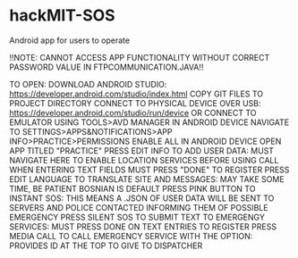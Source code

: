 # hackMIT-SOS
Android app for users to operate

!!NOTE: CANNOT ACCESS APP FUNCTIONALITY WITHOUT CORRECT PASSWORD VALUE IN FTPCOMMUNICATION.JAVA!!

TO OPEN:
  DOWNLOAD ANDROID STUDIO:
    https://developer.android.com/studio/index.html
  COPY GIT FILES TO PROJECT DIRECTORY
  CONNECT TO PHYSICAL DEVICE OVER USB:
    https://developer.android.com/studio/run/device
    OR
    CONNECT TO EMULATOR USING TOOLS>AVD MANAGER
  IN ANDROID DEVICE NAVIGATE TO SETTINGS>APPS&NOTIFICATIONS>APP INFO>PRACTICE>PERMISSIONS ENABLE ALL
  IN ANDROID DEVICE OPEN APP TITLED "PRACTICE"
  PRESS EDIT INFO TO ADD USER DATA:
    MUST NAVIGATE HERE TO ENABLE LOCATION SERVICES BEFORE USING CALL
    WHEN ENTERING TEXT FIELDS MUST PRESS "DONE" TO REGISTER
  PRESS EDIT LANGUAGE TO TRANSLATE SITE AND MESSAGES:
    MAY TAKE SOME TIME, BE PATIENT
    BOSNIAN IS DEFAULT
  PRESS PINK BUTTON TO INSTANT SOS:
    THIS MEANS A .JSON OF USER DATA WILL BE SENT TO SERVERS AND POLICE CONTACTED INFORMING THEM OF POSSIBLE EMERGENCY
  PRESS SILENT SOS TO SUBMIT TEXT TO EMERGENGY SERVICES:
    MUST PRESS DONE ON TEXT ENTRIES TO REGISTER
  PRESS MEDIA CALL TO CALL EMERGENCY SERVICE WITH THE OPTION:
    PROVIDES ID AT THE TOP TO GIVE TO DISPATCHER
  
  

